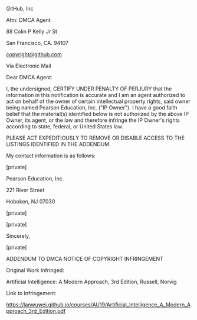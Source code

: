GitHub, Inc

Attn: DMCA Agent

88 Colin P Kelly Jr St

San Francisco, CA. 94107

copyright@github.com 

 

 

Via Electronic Mail

 

 

Dear DMCA Agent:

 

I, the undersigned, CERTIFY UNDER PENALTY OF PERJURY that the information in this notification is accurate and I am an agent authorized to act on behalf of the owner of certain intellectual property rights, said owner being named Pearson Education, Inc. ("IP Owner"). I have a good faith belief that the material(s) identified below is not authorized by the above IP Owner, its agent, or the law and therefore infringe the IP Owner's rights according to state, federal, or United States law.

 

PLEASE ACT EXPEDITIOUSLY TO REMOVE OR DISABLE ACCESS TO THE LISTINGS IDENTIFIED IN THE ADDENDUM.

 

My contact information is as follows:

 

[private]  

Pearson Education, Inc.

221 River Street

Hoboken, NJ 07030

[private]  

[private]  

 

Sincerely,

 

[private]  

 

ADDENDUM TO DMCA NOTICE OF COPYRIGHT INFRINGEMENT

 

Original Work Infringed:

Artificial Intelligence: A Modern Approach, 3rd Edition, Russell, Norvig

 

Link to Infringement:

 

https://lanwuwei.github.io/courses/AU19/Artificial_Intelligence_A_Modern_Approach_3rd_Edition.pdf
